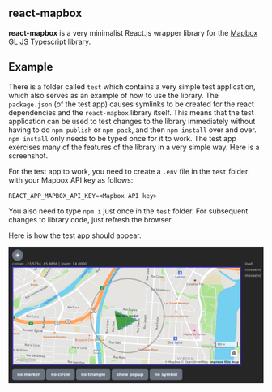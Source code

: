 ## react-mapbox

**react-mapbox** is a very minimalist React.js wrapper library for the 
[Mapbox GL JS](https://docs.mapbox.com/mapbox-gl-js/guides/) 
Typescript library.

Example
-------
There is a folder called `test` which contains a very simple test 
application, which also serves as an example of how to use the library. 
The `package.json` (of the test app) causes symlinks to be created for 
the react dependencies and the `react-mapbox` library itself. This 
means that the test application can be used to test changes to the 
library immediately without having to do `npm publish` or `npm pack`, 
and then `npm install` over and over. `npm install` only needs to be 
typed once for it to work. The test app exercises many of 
the features of the library in a very simple way. Here is a screenshot.

For the test app to work, you need to create a `.env` file in the 
`test` folder with your Mapbox API key as follows:

```
REACT_APP_MAPBOX_API_KEY=<Mapbox API key>
```

You also need to type `npm i` just once in the `test` folder. For 
subsequent changes to library code, just refresh the browser.

Here is how the test app should appear.

![](example.png)
